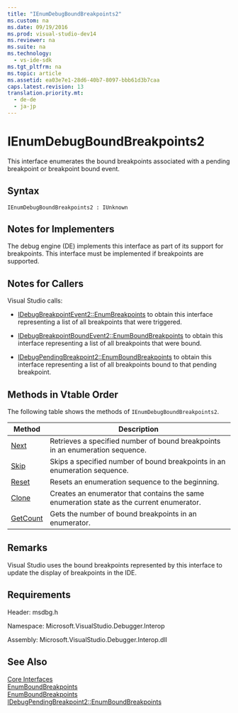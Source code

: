 ```yaml
---
title: "IEnumDebugBoundBreakpoints2"
ms.custom: na
ms.date: 09/19/2016
ms.prod: visual-studio-dev14
ms.reviewer: na
ms.suite: na
ms.technology: 
  - vs-ide-sdk
ms.tgt_pltfrm: na
ms.topic: article
ms.assetid: ea03e7e1-28d6-40b7-8097-bbb61d3b7caa
caps.latest.revision: 13
translation.priority.mt: 
  - de-de
  - ja-jp
---
```

# IEnumDebugBoundBreakpoints2
This interface enumerates the bound breakpoints associated with a pending breakpoint or breakpoint bound event.  
  
## Syntax  
  
```  
IEnumDebugBoundBreakpoints2 : IUnknown  
```  
  
## Notes for Implementers  
 The debug engine (DE) implements this interface as part of its support for breakpoints. This interface must be implemented if breakpoints are supported.  
  
## Notes for Callers  
 Visual Studio calls:  
  
-   [IDebugBreakpointEvent2::EnumBreakpoints](../vs140/IDebugBreakpointEvent2--EnumBreakpoints.md) to obtain this interface representing a list of all breakpoints that were triggered.  
  
-   [IDebugBreakpointBoundEvent2::EnumBoundBreakpoints](../vs140/IDebugBreakpointBoundEvent2--EnumBoundBreakpoints.md) to obtain this interface representing a list of all breakpoints that were bound.  
  
-   [IDebugPendingBreakpoint2::EnumBoundBreakpoints](../vs140/IDebugPendingBreakpoint2--EnumBoundBreakpoints.md) to obtain this interface representing a list of all breakpoints bound to that pending breakpoint.  
  
## Methods in Vtable Order  
 The following table shows the methods of `IEnumDebugBoundBreakpoints2`.  
  
|Method|Description|  
|------------|-----------------|  
|[Next](../vs140/IEnumDebugBoundBreakpoints2--Next.md)|Retrieves a specified number of bound breakpoints in an enumeration sequence.|  
|[Skip](../vs140/IEnumDebugBoundBreakpoints2--Skip.md)|Skips a specified number of bound breakpoints in an enumeration sequence.|  
|[Reset](../vs140/IEnumDebugBoundBreakpoints2--Reset.md)|Resets an enumeration sequence to the beginning.|  
|[Clone](../vs140/IEnumDebugBoundBreakpoints2--Clone.md)|Creates an enumerator that contains the same enumeration state as the current enumerator.|  
|[GetCount](../vs140/IEnumDebugBoundBreakpoints2--GetCount.md)|Gets the number of bound breakpoints in an enumerator.|  
  
## Remarks  
 Visual Studio uses the bound breakpoints represented by this interface to update the display of breakpoints in the IDE.  
  
## Requirements  
 Header: msdbg.h  
  
 Namespace: Microsoft.VisualStudio.Debugger.Interop  
  
 Assembly: Microsoft.VisualStudio.Debugger.Interop.dll  
  
## See Also  
 [Core Interfaces](../vs140/Core-Interfaces.md)   
 [EnumBoundBreakpoints](../vs140/IDebugBreakpointBoundEvent2--EnumBoundBreakpoints.md)   
 [EnumBoundBreakpoints](../vs140/IDebugPendingBreakpoint2--EnumBoundBreakpoints.md)   
 [IDebugPendingBreakpoint2::EnumBoundBreakpoints](../vs140/IDebugPendingBreakpoint2--EnumBoundBreakpoints.md)